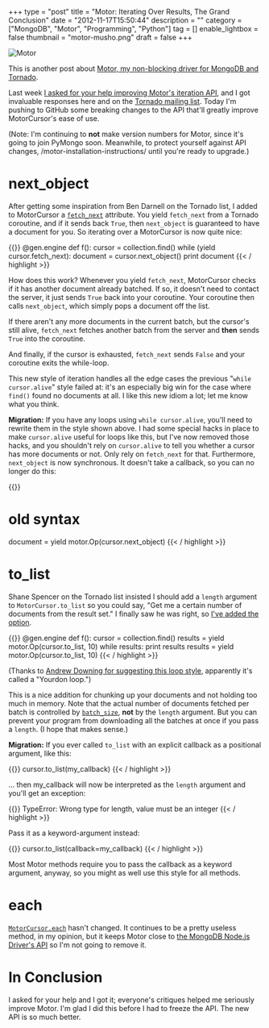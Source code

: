 +++
type = "post"
title = "Motor: Iterating Over Results, The Grand Conclusion"
date = "2012-11-17T15:50:44"
description = ""
category = ["MongoDB", "Motor", "Programming", "Python"]
tag = []
enable_lightbox = false
thumbnail = "motor-musho.png"
draft = false
+++

<p><img alt="Motor" border="0" src="motor-musho.png" title="Motor"/></p>
<p>This is another post about <a href=https://motor.readthedocs.io/>Motor, my non-blocking driver for MongoDB and Tornado</a>.</p>
<p>Last week <a href="/motor-iterating-over-results/">I asked for your help improving Motor's iteration API</a>, and I got invaluable responses here and on the <a href="https://groups.google.com/d/topic/python-tornado/zlg9XU4_E78/discussion">Tornado mailing list</a>. Today I'm pushing to GitHub some breaking changes to the API that'll greatly improve MotorCursor's ease of use.</p>
<p>(Note: I'm continuing to <strong>not</strong> make version numbers for Motor, since it's going to join PyMongo soon. Meanwhile, to protect yourself against API changes, /motor-installation-instructions/ until you're ready to upgrade.)</p>
<h1 id="next_object">next_object</h1>
<p>After getting some inspiration from Ben Darnell on the Tornado list, I added to MotorCursor a <a href="https://motor.readthedocs.io/en/stable/api-tornado/cursors.html#motor.MotorCursor.fetch_next"><code>fetch_next</code></a> attribute. You yield <code>fetch_next</code> from a Tornado coroutine, and if it sends back <code>True</code>, then <code>next_object</code> is guaranteed to have a document for you. So iterating over a MotorCursor is now quite nice:</p>

{{<highlight python3>}}
@gen.engine
def f():
    cursor = collection.find()
    while (yield cursor.fetch_next):
        document = cursor.next_object()
        print document
{{< / highlight >}}

<p>How does this work? Whenever you yield <code>fetch_next</code>, MotorCursor checks if it has another document already batched. If so, it doesn't need to contact the server, it just sends <code>True</code> back into your coroutine. Your coroutine then calls <code>next_object</code>, which simply pops a document off the list.</p>
<p>If there aren't any more documents in the current batch, but the cursor's still alive, <code>fetch_next</code> fetches another batch from the server and <strong>then</strong> sends <code>True</code> into the coroutine.</p>
<p>And finally, if the cursor is exhausted, <code>fetch_next</code> sends <code>False</code> and your coroutine exits the while-loop.</p>
<p>This new style of iteration handles all the edge cases the previous "<code>while cursor.alive</code>" style failed at: it's an especially big win for the case where <code>find()</code> found no documents at all. I like this new idiom a lot; let me know what you think.</p>
<p><strong>Migration:</strong> If you have any loops using <code>while cursor.alive</code>, you'll need to rewrite them in the style shown above. I had some special hacks in place to make <code>cursor.alive</code> useful for loops like this, but I've now removed those hacks, and you shouldn't rely on <code>cursor.alive</code> to tell you whether a cursor has more documents or not. Only rely on <code>fetch_next</code> for that. Furthermore, <code>next_object</code> is now synchronous. It doesn't take a callback, so you can no longer do this:</p>

{{<highlight python3>}}
# old syntax
document = yield motor.Op(cursor.next_object)
{{< / highlight >}}

<h1 id="to_list">to_list</h1>
<p>Shane Spencer on the Tornado list insisted I should add a <code>length</code> argument to <code>MotorCursor.to_list</code> so you could say, "Get me a certain number of documents from the result set." I finally saw he was right, so <a href="https://motor.readthedocs.io/en/stable/api-tornado/cursors.html#motor.MotorCursor.to_list">I've added the option</a>.</p>

{{<highlight python3>}}
@gen.engine
def f():
    cursor = collection.find()
    results = yield motor.Op(cursor.to_list, 10)
    while results:
        print results
        results = yield motor.Op(cursor.to_list, 10)
{{< / highlight >}}

<p>(Thanks to <a href="/motor-iterating-over-results/#comment-710590108">Andrew Downing for suggesting this loop style</a>, apparently it's called a "Yourdon loop.")</p>
<p>This is a nice addition for chunking up your documents and not holding too much in memory. Note that the actual number of documents fetched per batch is controlled by <a href="https://motor.readthedocs.io/en/stable/api-tornado/cursors.html#motor.MotorCursor.batch_size"><code>batch_size</code></a>, <strong>not</strong> by the <code>length</code> argument. But you can prevent your program from downloading all the batches at once if you pass a <code>length</code>. (I hope that makes sense.)</p>
<p><strong>Migration:</strong> If you ever called <code>to_list</code> with an explicit callback as a positional argument, like this:</p>

{{<highlight python3>}}
cursor.to_list(my_callback)
{{< / highlight >}}

<p>... then my_callback will now be interpreted as the <code>length</code> argument and you'll get an exception:</p>

{{<highlight plain>}}
TypeError: Wrong type for length, value must be an integer
{{< / highlight >}}

<p>Pass it as a keyword-argument instead:</p>

{{<highlight python3>}}
cursor.to_list(callback=my_callback)
{{< / highlight >}}

<p>Most Motor methods require you to pass the callback as a keyword argument, anyway, so you might as well use this style for all methods.</p>
<h1 id="each">each</h1>
<p><a href="https://motor.readthedocs.io/en/stable/api-tornado/cursors.html#motor.MotorCursor.each"><code>MotorCursor.each</code></a> hasn't changed. It continues to be a pretty useless method, in my opinion, but it keeps Motor close to <a href="http://mongodb.github.com/node-mongodb-native/markdown-docs/queries.html#cursors">the MongoDB Node.js Driver's API</a> so I'm not going to remove it.</p>
<h1 id="in-conclusion">In Conclusion</h1>
<p>I asked for your help and I got it; everyone's critiques helped me seriously improve Motor. I'm glad I did this before I had to freeze the API. The new API is so much better.</p>
